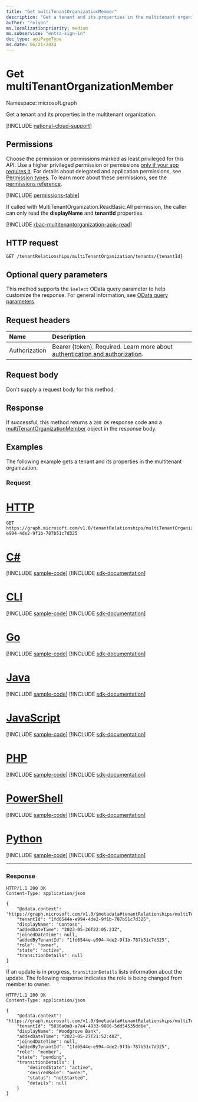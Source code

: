 ```yaml
---
title: "Get multiTenantOrganizationMember"
description: "Get a tenant and its properties in the multitenant organization."
author: "rolyon"
ms.localizationpriority: medium
ms.subservice: "entra-sign-in"
doc_type: apiPageType
ms.date: 06/21/2024
---
```


# Get multiTenantOrganizationMember
Namespace: microsoft.graph

Get a tenant and its properties in the multitenant organization.

[!INCLUDE [national-cloud-support](../../includes/global-only.md)]

## Permissions
Choose the permission or permissions marked as least privileged for this API. Use a higher privileged permission or permissions [only if your app requires it](/graph/permissions-overview#best-practices-for-using-microsoft-graph-permissions). For details about delegated and application permissions, see [Permission types](/graph/permissions-overview#permission-types). To learn more about these permissions, see the [permissions reference](/graph/permissions-reference).

<!-- { "blockType": "permissions", "name": "multitenantorganizationmember_get" } -->
[!INCLUDE [permissions-table](../includes/permissions/multitenantorganizationmember-get-permissions.md)]

If called with MultiTenantOrganization.ReadBasic.All permission, the caller can only read the **displayName** and **tenantId** properties.

[!INCLUDE [rbac-multitenantorganization-apis-read](../includes/rbac-for-apis/rbac-multitenantorganization-apis-read.md)]

## HTTP request

<!-- {
  "blockType": "ignored"
}
-->
``` http
GET /tenantRelationships/multiTenantOrganization/tenants/{tenantId}
```

## Optional query parameters
This method supports the `$select` OData query parameter to help customize the response. For general information, see [OData query parameters](/graph/query-parameters).

## Request headers
|Name|Description|
|:---|:---|
|Authorization|Bearer {token}. Required. Learn more about [authentication and authorization](/graph/auth/auth-concepts).|

## Request body
Don't supply a request body for this method.

## Response

If successful, this method returns a `200 OK` response code and a [multiTenantOrganizationMember](../resources/multitenantorganizationmember.md) object in the response body.

## Examples

The following example gets a tenant and its properties in the multitenant organization.

### Request

# [HTTP](#tab/http)
<!-- {
  "blockType": "request",
  "name": "get_multitenantorganizationmember"
}
-->
``` http
GET https://graph.microsoft.com/v1.0/tenantRelationships/multiTenantOrganization/tenants/1fd6544e-e994-4de2-9f1b-787b51c7d325
```

# [C#](#tab/csharp)
[!INCLUDE [sample-code](../includes/snippets/csharp/get-multitenantorganizationmember-csharp-snippets.md)]
[!INCLUDE [sdk-documentation](../includes/snippets/snippets-sdk-documentation-link.md)]

# [CLI](#tab/cli)
[!INCLUDE [sample-code](../includes/snippets/cli/get-multitenantorganizationmember-cli-snippets.md)]
[!INCLUDE [sdk-documentation](../includes/snippets/snippets-sdk-documentation-link.md)]

# [Go](#tab/go)
[!INCLUDE [sample-code](../includes/snippets/go/get-multitenantorganizationmember-go-snippets.md)]
[!INCLUDE [sdk-documentation](../includes/snippets/snippets-sdk-documentation-link.md)]

# [Java](#tab/java)
[!INCLUDE [sample-code](../includes/snippets/java/get-multitenantorganizationmember-java-snippets.md)]
[!INCLUDE [sdk-documentation](../includes/snippets/snippets-sdk-documentation-link.md)]

# [JavaScript](#tab/javascript)
[!INCLUDE [sample-code](../includes/snippets/javascript/get-multitenantorganizationmember-javascript-snippets.md)]
[!INCLUDE [sdk-documentation](../includes/snippets/snippets-sdk-documentation-link.md)]

# [PHP](#tab/php)
[!INCLUDE [sample-code](../includes/snippets/php/get-multitenantorganizationmember-php-snippets.md)]
[!INCLUDE [sdk-documentation](../includes/snippets/snippets-sdk-documentation-link.md)]

# [PowerShell](#tab/powershell)
[!INCLUDE [sample-code](../includes/snippets/powershell/get-multitenantorganizationmember-powershell-snippets.md)]
[!INCLUDE [sdk-documentation](../includes/snippets/snippets-sdk-documentation-link.md)]

# [Python](#tab/python)
[!INCLUDE [sample-code](../includes/snippets/python/get-multitenantorganizationmember-python-snippets.md)]
[!INCLUDE [sdk-documentation](../includes/snippets/snippets-sdk-documentation-link.md)]

---

### Response

<!-- {
  "blockType": "response",
  "truncated": true,
  "@odata.type": "microsoft.graph.multiTenantOrganizationMember"
}
-->
``` http
HTTP/1.1 200 OK
Content-Type: application/json

{
    "@odata.context": "https://graph.microsoft.com/v1.0/$metadata#tenantRelationships/multiTenantOrganization/tenants/$entity",
    "tenantId": "1fd6544e-e994-4de2-9f1b-787b51c7d325",
    "displayName": "Contoso",
    "addedDateTime": "2023-05-26T22:05:23Z",
    "joinedDateTime": null,
    "addedByTenantId": "1fd6544e-e994-4de2-9f1b-787b51c7d325",
    "role": "owner",
    "state": "active",
    "transitionDetails": null
}
```

If an update is in progress, `transitionDetails` lists information about the update. The following response indicates the role is being changed from member to owner.

``` http
HTTP/1.1 200 OK
Content-Type: application/json

{
    "@odata.context": "https://graph.microsoft.com/v1.0/$metadata#tenantRelationships/multiTenantOrganization/tenants/$entity",
    "tenantId": "5036a0a0-a7a4-4933-9086-5dd54535dd6e",
    "displayName": "Woodgrove Bank",
    "addedDateTime": "2023-05-27T21:52:40Z",
    "joinedDateTime": null,
    "addedByTenantId": "1fd6544e-e994-4de2-9f1b-787b51c7d325",
    "role": "member",
    "state": "pending",
    "transitionDetails": {
        "desiredState": "active",
        "desiredRole": "owner",
        "status": "notStarted",
        "details": null
    }
}
```

